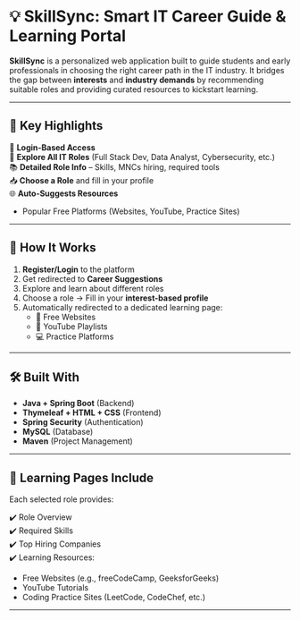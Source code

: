 # 💡 SkillSync: Smart IT Career Guide & Learning Portal

**SkillSync** is a personalized web application built to guide students and early professionals in choosing the right career path in the IT industry. It bridges the gap between **interests** and **industry demands** by recommending suitable roles and providing curated resources to kickstart learning.

---

## 🚀 Key Highlights

🔐 **Login-Based Access**  
🎯 **Explore All IT Roles** (Full Stack Dev, Data Analyst, Cybersecurity, etc.)  
📚 **Detailed Role Info** – Skills, MNCs hiring, required tools  
📥 **Choose a Role** and fill in your profile  
🌐 **Auto-Suggests Resources**  
- Popular Free Platforms (Websites, YouTube, Practice Sites)

---

## 👤 How It Works

1. **Register/Login** to the platform
2. Get redirected to **Career Suggestions**
3. Explore and learn about different roles
4. Choose a role → Fill in your **interest-based profile**
5. Automatically redirected to a dedicated learning page:
   - 📘 Free Websites
   - 🎥 YouTube Playlists
   - 💻 Practice Platforms

---

## 🛠 Built With

- **Java + Spring Boot** (Backend)
- **Thymeleaf + HTML + CSS** (Frontend)
- **Spring Security** (Authentication)
- **MySQL** (Database)
- **Maven** (Project Management)

---

## 🧠 Learning Pages Include

Each selected role provides:

✔️ Role Overview  
✔️ Required Skills  
✔️ Top Hiring Companies  
✔️ Learning Resources:  
   - Free Websites (e.g., freeCodeCamp, GeeksforGeeks)  
   - YouTube Tutorials  
   - Coding Practice Sites (LeetCode, CodeChef, etc.)

---

